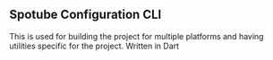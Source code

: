## Spotube Configuration CLI

This is used for building the project for multiple platforms and having utilities specific for the project.
Written in Dart
